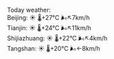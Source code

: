 Today weather:  
Beijing: ☀️   🌡️+27°C 🌬️↖7km/h  
Tianjin: ☀️   🌡️+24°C 🌬️↖11km/h  
Shijiazhuang: ☀️   🌡️+22°C 🌬️↖4km/h  
Tangshan: ☀️   🌡️+20°C 🌬️←8km/h  
